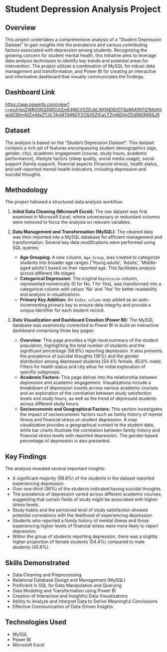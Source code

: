 # Student Depression Analysis Project
<!-- Uploading "Screenshot 2025-03-31 204800.png"... -->
## Overview

This project undertakes a comprehensive analysis of a "Student Depression Dataset" to gain insights into the prevalence and various contributing factors associated with depression among students. Recognizing the growing concern for student mental health, this initiative aims to leverage data analysis techniques to identify key trends and potential areas for intervention. The project utilizes a combination of MySQL for robust data management and transformation, and Power BI for creating an interactive and informative dashboard that visually communicates the findings.

## Dashboard Link
https://app.powerbi.com/view?r=eyJrIjoiZWRiOWQ5MGUtZmE4MC00ZDJkLWI5NDEtOTQzMjA1NTQ1MzlhIiwidCI6ImNlZmMxZTJjLTAxMTAtNGY2OS05ZjEwLTZmNDhhZDdiNGNjNSJ9

## Dataset

The analysis is based on the "Student Depression Dataset". This dataset contains a rich set of features encompassing student demographics (age, gender, city), academic engagement (course, study hours, academic performance), lifestyle factors (sleep quality, social media usage), social support (family support), financial aspects (financial stress), health status, and self-reported mental health indicators, including depression and suicidal thoughts.

## Methodology

The project followed a structured data analysis workflow:

1.  **Initial Data Cleaning (Microsoft Excel):** The raw dataset was first examined in Microsoft Excel, where unnecessary or redundant columns were removed to focus the analysis on relevant variables.

2.  **Data Management and Transformation (MySQL):** The cleaned data was then imported into a MySQL database for efficient management and transformation. Several key data modifications were performed using SQL queries:
    * **Age Grouping:** A new column, `Age_Group`, was created to categorize students into broader age ranges ('Young adults', 'Adults', 'Middle-aged adults') based on their reported age. This facilitates analysis across different life stages.
    * **Categorical Depression:** The original `Depression` column, represented numerically (0 for No, 1 for Yes), was transformed into a categorical column with values 'No' and 'Yes' for better readability and analysis in visualizations.
    * **Primary Key Addition:** An `Index_column` was added as an auto-incrementing primary key to ensure data integrity and provide a unique identifier for each student record.

3.  **Data Visualization and Dashboard Creation (Power BI):** The MySQL database was seamlessly connected to Power BI to build an interactive dashboard comprising three key pages:
    * **Overview:** This page provides a high-level summary of the student population, highlighting the total number of students and the significant percentage (58.8%) reporting depression. It also presents the prevalence of suicidal thoughts (36%) and the gender distribution among depressed students (54.4% female, 45.6% male). Filters for health status and city allow for initial exploration of specific subgroups.
    * **Academic Factors:** This page delves into the relationship between depression and academic engagement. Visualizations include a breakdown of depression counts across various academic courses and an exploration of the correlation between study satisfaction levels and study hours, as well as the trend of depressed students across different study hours.
    * **Socioeconomic and Geographical Factors:** This section investigates the impact of socioeconomic factors such as family history of mental illness and financial stress on student depression. A map visualization provides a geographical context to the student data, while bar charts illustrate the correlation between family history and financial stress levels with reported depression. The gender-based percentage of depression is also presented.

## Key Findings

The analysis revealed several important insights:

* A significant majority (58.8%) of the students in the dataset reported experiencing depression.
* Over one-third (36%) of the students indicated having suicidal thoughts.
* The prevalence of depression varied across different academic courses, suggesting that certain fields of study might be associated with higher stress levels.
* Study habits and the perceived level of study satisfaction showed potential correlations with the likelihood of experiencing depression.
* Students who reported a family history of mental illness and those experiencing higher levels of financial stress were more likely to report depression.
* Within the group of students reporting depression, there was a slightly higher proportion of female students (54.4%) compared to male students (45.6%).

## Skills Demonstrated

* Data Cleaning and Preprocessing
* Relational Database Design and Management (MySQL)
* Proficient in SQL for Data Manipulation and Querying
* Data Modeling and Transformation using Power BI
* Creation of Interactive and Insightful Data Visualizations
* Ability to Analyze and Interpret Data to Derive Meaningful Conclusions
* Effective Communication of Data-Driven Insights

## Technologies Used

* MySQL
* Power BI
* Microsoft Excel

